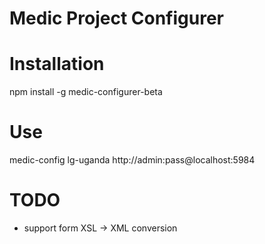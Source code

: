 Medic Project Configurer
========================


# Installation

npm install -g medic-configurer-beta


# Use

medic-config lg-uganda http://admin:pass@localhost:5984


# TODO

* support form XSL -> XML conversion
